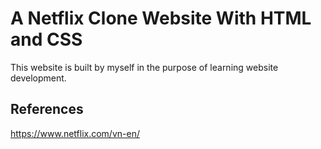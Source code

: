 # A Netflix Clone Website With HTML and CSS

This website is built by myself in the purpose of learning website development.

## References

https://www.netflix.com/vn-en/